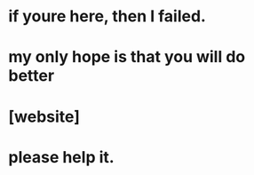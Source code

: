 # if youre here, then I failed.
# my only hope is that you will do better

# [website]

# please help it.
